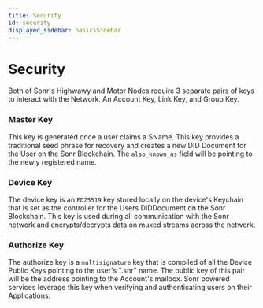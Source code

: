 ```yaml
---
title: Security
id: security
displayed_sidebar: basicsSidebar
---
```

# Security
Both of Sonr's Highwawy and Motor Nodes require 3 separate pairs of keys to interact with the Network. An Account Key, Link Key, and Group Key.

### Master Key

This key is generated once a user claims a SName. This key provides a traditional seed phrase for recovery and creates a new DID Document for the User on the Sonr Blockchain. The `also_known_as` field will be pointing to the newly registered name.

### Device Key

The device key is an `ED25519` key stored locally on the device's Keychain that is set as the controller for the Users DIDDocument on the Sonr Blockchain. This key is used during all communication with the Sonr network and encrypts/decrypts data on muxed streams across the network.

### Authorize Key

The authorize key is a `multisignature` key that is compiled of all the Device Public Keys pointing to the user's ".snr" name. The public key of this pair will be the address pointing to the Account's mailbox. Sonr powered services leverage this key when verifying and authenticating users on their Applications.
